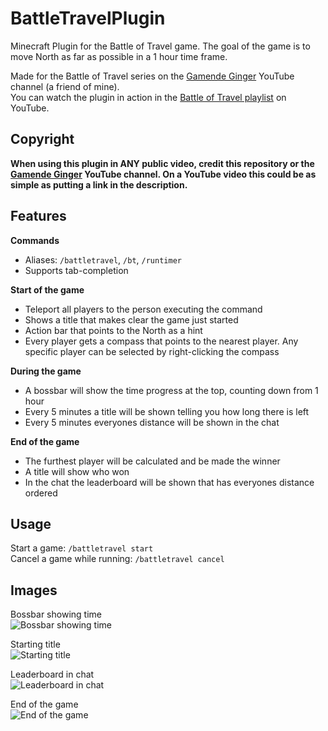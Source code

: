 # BattleTravelPlugin
Minecraft Plugin for the Battle of Travel game. The goal of the game is to move North as far as possible in a 1 hour time frame. 

Made for the Battle of Travel series on the [Gamende Ginger](https://www.youtube.com/channel/UCA05F236HZuPYrCMZlzbkgQ) YouTube channel (a friend of mine).  
You can watch the plugin in action in the [Battle of Travel playlist](https://www.youtube.com/playlist?list=PLWfVxOe8YouRxj8sdQTtphrj6urjrT0Qe) on YouTube. 

## Copyright

**When using this plugin in ANY public video, credit this repository or the [Gamende Ginger](https://www.youtube.com/channel/UCA05F236HZuPYrCMZlzbkgQ) YouTube channel. On a YouTube video this could be as simple as putting a link in the description.**

## Features

**Commands**
* Aliases: `/battletravel`, `/bt`, `/runtimer`
* Supports tab-completion

**Start of the game**
* Teleport all players to the person executing the command
* Shows a title that makes clear the game just started
* Action bar that points to the North as a hint
* Every player gets a compass that points to the nearest player. Any specific player can be selected by right-clicking the compass

**During the game**
* A bossbar will show the time progress at the top, counting down from 1 hour
* Every 5 minutes a title will be shown telling you how long there is left
* Every 5 minutes everyones distance will be shown in the chat

**End of the game**
* The furthest player will be calculated and be made the winner
* A title will show who won
* In the chat the leaderboard will be shown that has everyones distance ordered

## Usage

Start a game: `/battletravel start`  
Cancel a game while running: `/battletravel cancel`  

## Images

Bossbar showing time  
![Bossbar showing time](https://user-images.githubusercontent.com/26067369/158135574-41b811e6-be1f-4733-8ab2-1cb4fbd9075b.png)

Starting title  
![Starting title](https://user-images.githubusercontent.com/26067369/158135725-750a2614-a53c-4645-81c5-f291476a3f4d.png)

Leaderboard in chat  
![Leaderboard in chat](https://user-images.githubusercontent.com/26067369/158135840-aebab51a-3053-4449-b20b-c30ddc07fa60.png)

End of the game  
![End of the game](https://user-images.githubusercontent.com/26067369/158136003-59e419e9-44d9-4fe4-9fd9-deb58bb2c1e9.png)
